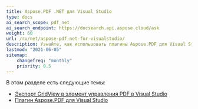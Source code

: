 ```yaml
---
title: Aspose.PDF .NET для Visual Studio
type: docs
ai_search_scope: pdf_net
ai_search_endpoint: https://docsearch.api.aspose.cloud/ask
weight: 60
url: /ru/net/aspose-pdf-net-for-visualstudio/
description: Узнайте, как использовать плагины Aspose.PDF для Visual Studio
lastmod: "2021-06-05"
sitemap:
    changefreq: "monthly"
    priority: 0.5
---
```

В этом разделе есть следующие темы:

- [Экспорт GridView в элемент управления PDF в Visual Studio](/pdf/ru/net/visual-studio-export-gridview-to-pdf-control/)
- [Плагин Aspose.PDF для Visual Studio](/pdf/ru/net/aspose-pdf-visual-studio-plugin/)